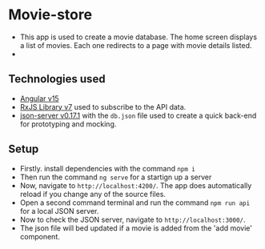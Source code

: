 # Movie-store

* This app is used to create a movie database. The home screen displays a list of movies. Each one redirects to a page with movie details listed.
* 
## Technologies used

* [Angular v15](https://angular.io/)
* [RxJS Library v7](https://angular.io/guide/rx-library) used to subscribe to the API data.
* [json-server v0.17.1](https://www.npmjs.com/package/json-server) with the `db.json` file used to create a quick back-end for prototyping and mocking.

## Setup

* Firstly. install dependencies with the command `npm i`
* Then run the command `ng serve` for a startign up a server
* Now, navigate to `http://localhost:4200/`. The app does automatically reload if you change any of the source files.
* Open a second command terminal and run the command `npm run api` for a local JSON server.
* Now to check the JSON server, navigate to `http://localhost:3000/`.
* The json file will bed updated if a movie is added from the 'add movie' component.
